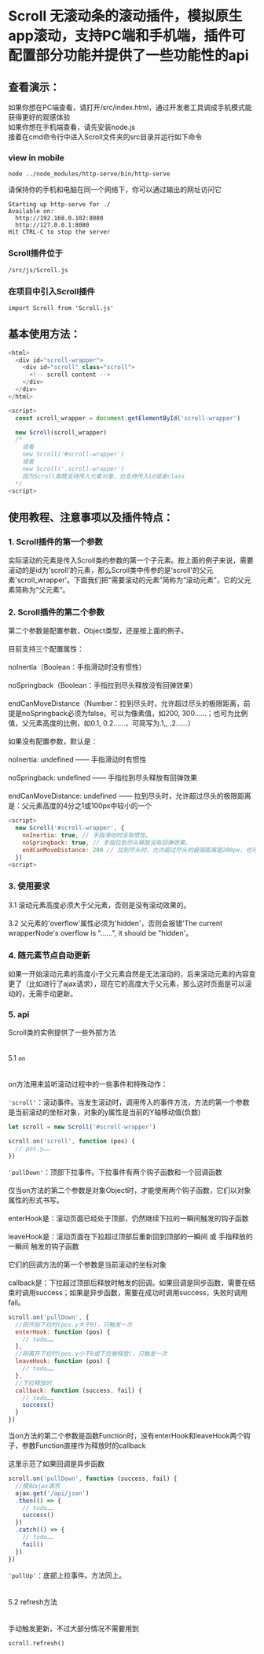 # Scroll 无滚动条的滚动插件，模拟原生app滚动，支持PC端和手机端，插件可配置部分功能并提供了一些功能性的api
## 查看演示：
如果你想在PC端查看，请打开/src/index.html，通过开发者工具调成手机模式能获得更好的观感体验<br/>
如果你想在手机端查看，请先安装node.js<br/>
接着在cmd命令行中进入Scroll文件夹的src目录并运行如下命令<br/>
### view in mobile
```
node ../node_modules/http-serve/bin/http-serve
```
请保持你的手机和电脑在同一个网络下，你可以通过输出的网址访问它
```
Starting up http-serve for ./
Available on:
  http://192.168.0.102:8080
  http://127.0.0.1:8080
Hit CTRL-C to stop the server
```
### Scroll插件位于
```
/src/js/Scroll.js
```
### 在项目中引入Scroll插件
```
import Scroll from 'Scroll.js'
```
## 基本使用方法：
```javascript
<html>
  <div id="scroll-wrapper">
    <div id="scroll" class="scroll">
      <!-- scroll content -->
    </div>
  </div>
</html>

<script>
  const scroll_wrapper = document.getElementById('scroll-wrapper')

  new Scroll(scroll_wrapper)
  /*
    或者
    new Scroll('#scroll-wrapper')
    或者
    new Scroll('.scroll-wrapper')
    因为Scroll类既支持传入元素对象，也支持传入id或者class
  */
<script>
```
## 使用教程、注意事项以及插件特点：
### 1. Scroll插件的第一个参数
实际滚动的元素是传入Scroll类的参数的第一个子元素。按上面的例子来说，需要滚动的是id为'scroll'的元素，那么Scroll类中传参的是'scroll'的父元素'scroll_wrapper'。下面我们把“需要滚动的元素”简称为“滚动元素”，它的父元素简称为“父元素”。
### 2. Scroll插件的第二个参数
第二个参数是配置参数，Object类型，还是按上面的例子。<br/><br/>
目前支持三个配置属性：<br/><br/>
noInertia（Boolean：手指滑动时没有惯性）<br/><br/>
noSpringback（Boolean：手指拉到尽头释放没有回弹效果）<br/><br/>
endCanMoveDistance（Number：拉到尽头时，允许超过尽头的极限距离，前提是noSpringback必须为false。可以为像素值，如200, 300……；也可为比例值，父元素高度的比例，如0.1, 0.2……，可简写为.1,, .2……）<br/><br/>
如果没有配置参数，默认是：<br/><br/>
noInertia: undefined —— 手指滑动时有惯性<br/><br/>
noSpringback: undefined —— 手指拉到尽头释放有回弹效果<br/><br/>
endCanMoveDistance: undefined —— 拉到尽头时，允许超过尽头的极限距离是：父元素高度的4分之1或100px中较小的一个
```javascript
<script>
  new Scroll('#scroll-wrapper', {
    noInertia: true, // 手指滑动时没有惯性。
    noSpringback: true, // 手指拉到尽头释放没有回弹效果。
    endCanMoveDistance: 200 // 拉到尽头时，允许超过尽头的极限距离是200px，也可以为0.3或.3等，这时极限距离是父元素高度的30%。
  })
<script>
```
### 3. 使用要求
3.1 滚动元素高度必须大于父元素，否则是没有滚动效果的。<br/><br/>
3.2 父元素的'overflow'属性必须为'hidden'，否则会报错'The current wrapperNode's overflow is "……", it should be "hidden'。
### 4. 随元素节点自动更新
如果一开始滚动元素的高度小于父元素自然是无法滚动的，后来滚动元素的内容变更了（比如进行了ajax请求），现在它的高度大于父元素，那么这时页面是可以滚动的，无需手动更新。
### 5. api
Scroll类的实例提供了一些外部方法<br/><br/><br/>
5.1 `on`<br/><br/><br/>
on方法用来监听滚动过程中的一些事件和特殊动作：<br/><br/>
`'scroll'`：滚动事件。当发生滚动时，调用传入的事件方法，方法的第一个参数是当前滚动的坐标对象，对象的y属性是当前的Y轴移动值(负数)
```javascript
let scroll = new Scroll('#scroll-wrapper')

scroll.on('scroll', function (pos) {
  // pos.y……
})
```
`'pullDown'`：顶部下拉事件。下拉事件有两个钩子函数和一个回调函数<br/><br/>
仅当on方法的第二个参数是对象Object时，才能使用两个钩子函数，它们以对象属性的形式书写。<br/><br/>
enterHook是：滚动页面已经处于顶部，仍然继续下拉的一瞬间触发的钩子函数<br/><br/>
leaveHook是：滚动页面在下拉超过顶部后重新回到顶部的一瞬间 或 手指释放的一瞬间 触发的钩子函数<br/><br/>
它们的回调方法的第一个参数是当前滚动的坐标对象<br/><br/>
callback是：下拉超过顶部后释放时触发的回调。如果回调是同步函数，需要在结束时调用success；如果是异步函数，需要在成功时调用success，失败时调用fail。
```javascript
scroll.on('pullDown', {
  //刚开始下拉时(pos.y大于0)，只触发一次
  enterHook: function (pos) {
    // todo……
  },
  //刚离开下拉时(pos.y小于0或下拉被释放)，只触发一次
  leaveHook: function (pos) {
    // todo……
  },
  //下拉释放时
  callback: function (success, fail) {
    // todo……
    success()
  }
})
```
当on方法的第二个参数是函数Function时，没有enterHook和leaveHook两个钩子，参数Function直接作为释放时的callback<br/><br/>
这里示范了如果回调是异步函数
```javascript
scroll.on('pullDown', function (success, fail) {
  //模拟ajax请求
  ajax.get('/api/json')
  .then(() => {
    // todo……
    success()
  })
  .catch(() => {
    // todo……
    fail()
  })
})
```
`'pullUp'`：底部上拉事件。方法同上。<br/><br/><br/>
5.2 refresh方法<br/><br/><br/>
手动触发更新，不过大部分情况不需要用到
```
scroll.refresh()
```
